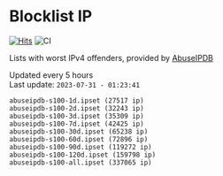 # Blocklist IP

[![Hits](https://hits.seeyoufarm.com/api/count/incr/badge.svg?url=https%3A%2F%2Fgithub.com%2Fborestad%2Fblocklist-ip%2F&count_bg=%2379C83D&title_bg=%23555555&icon=&icon_color=%23E7E7E7&title=hits&edge_flat=false)](https://hits.seeyoufarm.com)  ![CI](https://img.shields.io/github/workflow/status/borestad/blocklist-ip/CI?style=flat-square)

Lists with worst IPv4 offenders, provided by [AbuseIPDB](https://www.abuseipdb.com/)

<!-- FOOTER-PLACEHOLDER -->
Updated every 5 hours<br>
Last update: `2023-07-31 - 01:23:41`
```
abuseipdb-s100-1d.ipset (27517 ip)
abuseipdb-s100-2d.ipset (32243 ip)
abuseipdb-s100-3d.ipset (35309 ip)
abuseipdb-s100-7d.ipset (42425 ip)
abuseipdb-s100-30d.ipset (65238 ip)
abuseipdb-s100-60d.ipset (72896 ip)
abuseipdb-s100-90d.ipset (119272 ip)
abuseipdb-s100-120d.ipset (159798 ip)
abuseipdb-s100-all.ipset (337065 ip)
```
